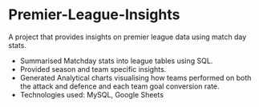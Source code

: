 # Premier-League-Insights
A project that provides insights on premier league data using match day stats.

* Summarised Matchday stats into league tables using SQL.
* Provided season and team specific insights.
* Generated Analytical charts visualising how teams performed on both the attack and defence and each team goal conversion rate. 
* Technologies used: MySQL, Google Sheets
